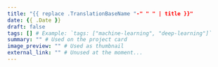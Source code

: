 ```yaml
---
title: "{{ replace .TranslationBaseName "-" " " | title }}"
date: {{ .Date }}
draft: false
tags: [] # Example: `tags: ["machine-learning", "deep-learning"]`
summary: "" # Used on the project card
image_preview: "" # Used as thumbnail
external_link: "" # Unused at the moment...
---
```

